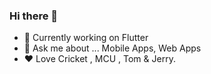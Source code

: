 ### Hi there 👋


- 🔭 Currently working on Flutter
- 💬 Ask me about ... Mobile Apps, Web Apps
- :heart: Love Cricket , MCU , Tom & Jerry.


